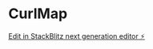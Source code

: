 # CurlMap

[Edit in StackBlitz next generation editor ⚡️](https://stackblitz.com/~/github.com/Talent5/CurlMap)